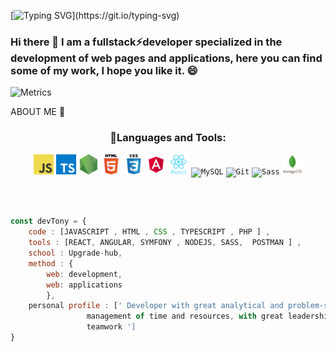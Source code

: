 [![Typing SVG](https://readme-typing-svg.demolab.com?font=Wallpoet&duration=3000&pause=1000&color=18F742&center=true&vCenter=true&width=435&lines=HI+THERE!++;Welcome+to+my+personal+profile;I+hope+you+enjoy+it!)](https://git.io/typing-svg)

### Hi there 👋 I am a fullstack⚡developer specialized in the development of web pages and applications, here you can find some of my work, I hope you like it. 😄
![Metrics](https://metrics.lecoq.io/TonyDev92?template=classic&languages=1&isocalendar=1&base=header%2C%20activity%2C%20community%2C%20repositories%2C%20metadata&base.indepth=false&base.hireable=false&base.skip=false&isocalendar=false&isocalendar.duration=half-year&languages=false&languages.limit=8&languages.threshold=0%25&languages.other=false&languages.colors=github&languages.sections=most-used&languages.indepth=false&languages.analysis.timeout=15&languages.analysis.timeout.repositories=7.5&languages.categories=markup%2C%20programming&languages.recent.categories=markup%2C%20programming&languages.recent.load=300&languages.recent.days=14&config.timezone=Europe%2FMadrid&config.display=large)

ABOUT ME 🔭
<h3 align="center">🚀Languages and Tools:</h3>
<p align="center"> 
<code><img height="32" src="https://raw.githubusercontent.com/github/explore/80688e429a7d4ef2fca1e82350fe8e3517d3494d/topics/javascript/javascript.png" alt="Javascript"/></code>
<code><img height="32" src="https://raw.githubusercontent.com/github/explore/80688e429a7d4ef2fca1e82350fe8e3517d3494d/topics/typescript/typescript.png" alt="Typescript"/></code>
<code><img height="32" src="https://raw.githubusercontent.com/github/explore/80688e429a7d4ef2fca1e82350fe8e3517d3494d/topics/nodejs/nodejs.png" alt="Nodejs"/></code>
<code><img height="32" src="https://raw.githubusercontent.com/github/explore/80688e429a7d4ef2fca1e82350fe8e3517d3494d/topics/html/html.png" alt="HTML5"/></code>
<code><img height="32" src="https://raw.githubusercontent.com/github/explore/80688e429a7d4ef2fca1e82350fe8e3517d3494d/topics/css/css.png" alt="CSS"/></code>
<code><img height="32" src="https://raw.githubusercontent.com/github/explore/80688e429a7d4ef2fca1e82350fe8e3517d3494d/topics/angular/angular.png" alt="Angular"/></code>
 <code><img height="32" src="https://raw.githubusercontent.com/devicons/devicon/master/icons/react/react-original-wordmark.svg" alt="React"/></code>
<code><img height="32" src="https://d1.awsstatic.com/asset-repository/products/amazon-rds/1024px-MySQL.ff87215b43fd7292af172e2a5d9b844217262571.png" alt="MySQL"/></code>
 <code><img height="32" src="https://www.vectorlogo.zone/logos/git-scm/git-scm-icon.svg" alt="Git"/></code>
 <code><img height="32" src="https://upload.wikimedia.org/wikipedia/commons/thumb/9/96/Sass_Logo_Color.svg/1200px-Sass_Logo_Color.svg.png" alt="Sass"/></code>
<code><img height="32" src="https://raw.githubusercontent.com/devicons/devicon/master/icons/mongodb/mongodb-original-wordmark.svg" alt="MongoDB"/></code>
</p>
<br />

```javascript

const devTony = {
    code : [JAVASCRIPT , HTML , CSS , TYPESCRIPT , PHP ] ,
    tools : [REACT, ANGULAR, SYMFONY , NODEJS, SASS,  POSTMAN ] ,
    school : Upgrade-hub,
    method : {
        web: development,
        web: applications
        },
    personal profile : [' Developer with great analytical and problem-solving capacity, skilled in
                 management of time and resources, with great leadership qualities and
                 teamwork ']
}
